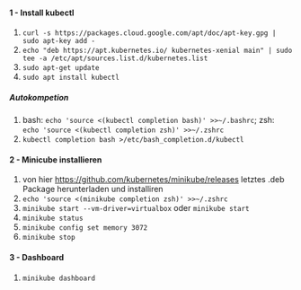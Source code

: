 #### 1 - Install kubectl
1. `curl -s https://packages.cloud.google.com/apt/doc/apt-key.gpg | sudo apt-key add -`
2. `echo "deb https://apt.kubernetes.io/ kubernetes-xenial main" | sudo tee -a /etc/apt/sources.list.d/kubernetes.list`
3. `sudo apt-get update`
4. `sudo apt install kubectl`
##### Autokompetion
1. bash: `echo 'source <(kubectl completion bash)' >>~/.bashrc`; zsh: `echo 'source <(kubectl completion zsh)' >>~/.zshrc`
2. `kubectl completion bash >/etc/bash_completion.d/kubectl`

#### 2 - Minicube installieren
1. von hier https://github.com/kubernetes/minikube/releases letztes .deb Package herunterladen und installiren
2. `echo 'source <(minikube completion zsh)' >>~/.zshrc`
3. `minikube start --vm-driver=virtualbox` oder `minikube start`
4. `minikube status`
5. `minikube config set memory 3072`
6. `minikube stop`

#### 3 - Dashboard
1. `minikube dashboard`

